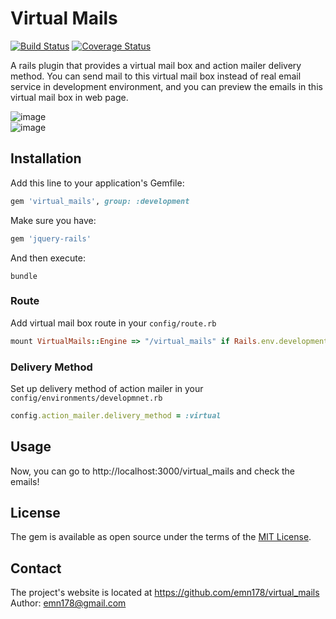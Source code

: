 # Virtual Mails

[![Build Status](https://api.travis-ci.org/emn178/virtual_mails.png)](https://travis-ci.org/emn178/virtual_mails)
[![Coverage Status](https://coveralls.io/repos/emn178/virtual_mails/badge.svg?branch=master)](https://coveralls.io/r/emn178/virtual_mails?branch=master)

A rails plugin that provides a virtual mail box and action mailer delivery method. You can send mail to this virtual mail box instead of real email service in development environment, and you can preview the emails in this virtual mail box in web page.

![image](https://cloud.githubusercontent.com/assets/3477613/13945269/e3e73f18-f046-11e5-9294-efcdba74b33c.png)  
![image](https://cloud.githubusercontent.com/assets/3477613/13945281/ff7497ee-f046-11e5-8773-6b6e78146164.png)


## Installation

Add this line to your application's Gemfile:

```ruby
gem 'virtual_mails', group: :development
```
Make sure you have:
```ruby
gem 'jquery-rails'
```

And then execute:

    bundle

### Route
Add virtual mail box route in your `config/route.rb`
```Ruby
mount VirtualMails::Engine => "/virtual_mails" if Rails.env.development?
```

### Delivery Method
Set up delivery method of action mailer in your `config/environments/developmnet.rb`
```Ruby
config.action_mailer.delivery_method = :virtual
```

## Usage
Now, you can go to http://localhost:3000/virtual_mails and check the emails!

## License

The gem is available as open source under the terms of the [MIT License](http://opensource.org/licenses/MIT).

## Contact
The project's website is located at https://github.com/emn178/virtual_mails  
Author: emn178@gmail.com
